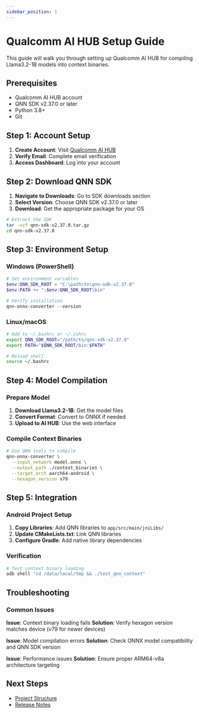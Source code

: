 ```yaml
---
sidebar_position: 1
---
```


# Qualcomm AI HUB Setup Guide

This guide will walk you through setting up Qualcomm AI HUB for compiling Llama3.2-1B models into context binaries.

## Prerequisites

- Qualcomm AI HUB account
- QNN SDK v2.37.0 or later
- Python 3.8+
- Git

## Step 1: Account Setup

1. **Create Account**: Visit [Qualcomm AI HUB](https://aihub.qualcomm.com/)
2. **Verify Email**: Complete email verification
3. **Access Dashboard**: Log into your account

## Step 2: Download QNN SDK

1. **Navigate to Downloads**: Go to SDK downloads section
2. **Select Version**: Choose QNN SDK v2.37.0 or later
3. **Download**: Get the appropriate package for your OS

```bash
# Extract the SDK
tar -xzf qnn-sdk-v2.37.0.tar.gz
cd qnn-sdk-v2.37.0
```

## Step 3: Environment Setup

### Windows (PowerShell)
```powershell
# Set environment variables
$env:QNN_SDK_ROOT = "C:\path\to\qnn-sdk-v2.37.0"
$env:PATH += ";$env:QNN_SDK_ROOT\bin"

# Verify installation
qnn-onnx-converter --version
```

### Linux/macOS
```bash
# Add to ~/.bashrc or ~/.zshrc
export QNN_SDK_ROOT="/path/to/qnn-sdk-v2.37.0"
export PATH="$QNN_SDK_ROOT/bin:$PATH"

# Reload shell
source ~/.bashrc
```

## Step 4: Model Compilation

### Prepare Model
1. **Download Llama3.2-1B**: Get the model files
2. **Convert Format**: Convert to ONNX if needed
3. **Upload to AI HUB**: Use the web interface

### Compile Context Binaries
```bash
# Use QNN tools to compile
qnn-onnx-converter \
  --input_network model.onnx \
  --output_path ./context_binaries \
  --target_arch aarch64-android \
  --hexagon_version v79
```

## Step 5: Integration

### Android Project Setup
1. **Copy Libraries**: Add QNN libraries to `app/src/main/jniLibs/`
2. **Update CMakeLists.txt**: Link QNN libraries
3. **Configure Gradle**: Add native library dependencies

### Verification
```bash
# Test context binary loading
adb shell "cd /data/local/tmp && ./test_qnn_context"
```

## Troubleshooting

### Common Issues

**Issue**: Context binary loading fails
**Solution**: Verify hexagon version matches device (v79 for newer devices)

**Issue**: Model compilation errors
**Solution**: Check ONNX model compatibility and QNN SDK version

**Issue**: Performance issues
**Solution**: Ensure proper ARM64-v8a architecture targeting

## Next Steps

- [Project Structure](../technical/project-structure)
- [Release Notes](../releases/release-notes-v1-4-0)
